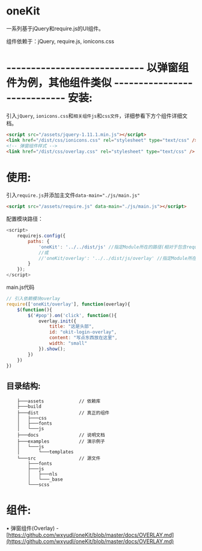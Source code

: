 oneKit
======

一系列基于jQuery和require.js的UI组件。

组件依赖于：jQuery, require.js, ionicons.css

---------------------------- 以弹窗组件为例，其他组件类似 ----------------------------
安装: 
===
引入```jQuery```, ```ionicons.css```和```相关组件js```和```css文件```，详细参看下方个组件详细文档。
```html
<script src="/assets/jquery-1.11.1.min.js"></script>
<link href="/dist/css/ionicons.css" rel="stylesheet" type="text/css" />
<!-- 弹窗组件样式 -->
<link href="/dist/css/overlay.css" rel="stylesheet" type="text/css" />
```
使用:
====
引入```require.js```并添加主文件```data-main="./js/main.js" ```
```html
<script src="/assets/require.js" data-main="./js/main.js"></script>
```
配置模块路径：
```javascript
<script>
	requirejs.config({
	    paths: {
	        'oneKit': '../../dist/js' //指定Module所在的路径(相对于包含require.js的HTML所属目录)
	        //或
	        //'oneKit/overlay': '../../dist/js/overlay' //指定Module所在的路径
	    }
	});
</script>
```

main.js代码
```javascript
// 引入依赖模块overlay
require(['oneKit/overlay'], function(overlay){
	$(function(){
		$('#pop').on('click', function(){
			overlay.init({
				title: "这是头部",
				id: "okit-login-overlay",
				content: "写点东西放在这里",
				width: "small"
			}).show();
		})
	})
})
```
## 目录结构:
        ├───assets             // 依赖库
        ├───build
        ├───dist               // 真正的组件
        │   ├───css
        │   ├───fonts
        │   └───js
        ├───docs               // 说明文档
        ├───examples           // 演示例子
        │   └───js
        │       └───templates
        └───src                // 源文件
            ├───fonts
            ├───js
            │   ├───nls
            │   └───_base
            └───scss

组件:
======
▪ 弹窗组件(Overlay) - [https://github.com/wxyudl/oneKit/blob/master/docs/OVERLAY.md](https://github.com/wxyudl/oneKit/blob/master/docs/OVERLAY.md)

